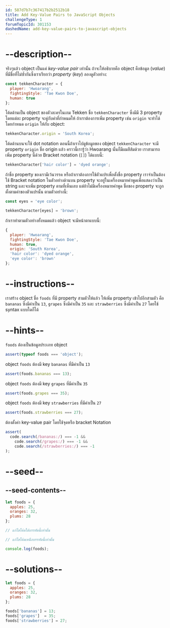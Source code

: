 ```yaml
---
id: 587d7b7c367417b2b2512b18
title: Add Key-Value Pairs to JavaScript Objects
challengeType: 1
forumTopicId: 301153
dashedName: add-key-value-pairs-to-javascript-objects
---
```


# --description--

จริงๆแล้ว object เป็นแค่ <dfn>key-value pair</dfn> เท่านั้น ถ้าจะให้อธิบายคือ object คือข้อมูล (<dfn>value</dfn>) ที่มีชื่อที่ไม่ซ้ำกันซึ่งเราเรียกว่า <dfn>property</dfn> (<dfn>key</dfn>) ลองดูตัวอย่าง:

```js
const tekkenCharacter = {
  player: 'Hwoarang',
  fightingStyle: 'Tae Kwon Doe',
  human: true
};
```

โค้ดด้านเป็น object ของตัวละครในเกม Tekken ชื่อ `tekkenCharacter` ซึ่งมีมี 3 property โดยแต่ละ property จะคู่กับค่าที่กำหนดให้ ถ้าเราต้องการเพิ่ม property เช่น `origin` จะทำได้โดยกำหนด `origin` ให้กับ object:

```js
tekkenCharacter.origin = 'South Korea';
```

โค้ดด้านบนจะใช้ dot notation ตอนนี้ถ้าเราไปดูข้อมูลของ object `tekkenCharacter` จะมี property `origin` ชื่อ origin แล้ว คราวนี้เรารู้ว่า Hwoarang นั้นก็มีผมสีส้มด้วย เราสามารถเพิ่ม property นี้ด้วย Bracket notation (`[]`) ได้แบบนี้:

```js
tekkenCharacter['hair color'] = 'dyed orange';
```

ถ้าชื่อ property ของเรามีเว้นวรรค หรือถ้าเราต้องการใช้ตัวแปรเพื่อตั้งชื่อ property เราจำเป็นต้องใช้ Bracket notation 
ในตัวอย่างด้านบน property จะอยู่ในเครื่องหมายคำพูดเพื่อแสดงว่าเป็น string และจะเพิ่ม property ตามที่เห็นเลบ แต่ถ้าไม่มีเครื่องหมายคำพูด ชื่อของ property จะถูกตั้งตามค่าของตัวแปรนั้น ตามตัวอย่างนี้:

```js
const eyes = 'eye color';

tekkenCharacter[eyes] = 'brown';
```

ถ้าเราทำตามตัวอย่างทั้งหมดแล้ว object จะมีหน้าตาแบบนี้:

```js
{
  player: 'Hwoarang',
  fightingStyle: 'Tae Kwon Doe',
  human: true,
  origin: 'South Korea',
  'hair color': 'dyed orange',
  'eye color': 'brown'
};
```

# --instructions--

เราสร้าง object ชื่อ `foods` ที่มี property สามตัวให้แล้ว 
ให้เพิ่ม property เข้าไปอีกสามตัว คือ `bananas` ซึ่งมีค่าเป็น `13`, `grapes` ซึ่งมีค่าเป็น `35` และ `strawberries` ซึ่งมีค่าเป็น `27` โดยใช้ syntax แบบใดก็ได้


# --hints--

`foods` ต้องเป็นข้อมูลประเภท object

```js
assert(typeof foods === 'object');
```

object `foods` ต้องมี key `bananas` ที่มีค่าเป็น `13`

```js
assert(foods.bananas === 13);
```

object `foods` ต้องมี key `grapes` ที่มีค่าเป็น `35`

```js
assert(foods.grapes === 35);
```

object `foods` ต้องมี key `strawberries` ที่มีค่าเป็น `27`

```js
assert(foods.strawberries === 27);
```

ต้องตั้งค่า key-value pair โดยใช้จุดหรือ bracket Notation

```js
assert(
  code.search(/bananas:/) === -1 &&
    code.search(/grapes:/) === -1 &&
    code.search(/strawberries:/) === -1
);
```

# --seed--

## --seed-contents--

```js
let foods = {
  apples: 25,
  oranges: 32,
  plums: 28
};

// แก้ไขโค้ดใต้บรรทัดนี้เท่านั้น

// แก้ไขโค้ดเหนือบรรทัดนี้เท่านั้น

console.log(foods);
```

# --solutions--

```js
let foods = {
  apples: 25,
  oranges: 32,
  plums: 28
};

foods['bananas'] = 13;
foods['grapes']  = 35;
foods['strawberries'] = 27;
```
